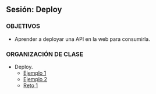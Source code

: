 ## Sesión: Deploy

### OBJETIVOS
 - Aprender a deployar una API en la web para consumirla.
### ORGANIZACIÓN DE CLASE

- Deploy.
    - [Ejemplo 1](Ejemplo-01)
    - [Ejemplo 2](Ejemplo-02)
    - [Reto 1](Reto-01)
